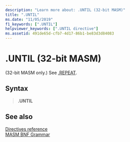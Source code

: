```yaml
---
description: "Learn more about: .UNTIL (32-bit MASM)"
title: ".UNTIL"
ms.date: "11/05/2019"
f1_keywords: [".UNTIL"]
helpviewer_keywords: [".UNTIL directive"]
ms.assetid: 491de65d-cfb7-4d17-86b1-be83d3d84083
---
```

# .UNTIL (32-bit MASM)

(32-bit MASM only.) See [.REPEAT](dot-repeat.md).

## Syntax

> **.UNTIL**

## See also

[Directives reference](directives-reference.md)\
[MASM BNF Grammar](masm-bnf-grammar.md)
